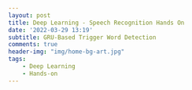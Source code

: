```yaml
---
layout: post
title: Deep Learning - Speech Recognition Hands On
date: '2022-03-29 13:19'
subtitle: GRU-Based Trigger Word Detection
comments: true
header-img: "img/home-bg-art.jpg"
tags:
    - Deep Learning
    - Hands-on
---
```


